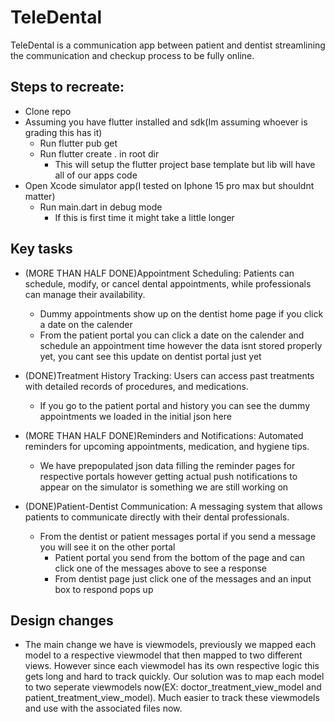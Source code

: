 # TeleDental
TeleDental is a communication app between patient and dentist streamlining the communication and checkup process to be fully online.

## Steps to recreate:

- Clone repo
- Assuming you have flutter installed and sdk(Im assuming whoever is grading this has it)
    - Run flutter pub get
    - Run flutter create . in root dir
        - This will setup the flutter project base template but lib will have all of our apps code
- Open Xcode simulator app(I tested on Iphone 15 pro max but shouldnt matter)
    - Run main.dart in debug mode
        - If this is first time it might take a little longer

## Key tasks

- (MORE THAN HALF DONE)Appointment Scheduling: Patients can schedule, modify, or cancel dental appointments, while professionals can manage their availability.
    - Dummy appointments show up on the dentist home page if you click a date on the calender
    - From the patient portal you can click a date on the calender and schedule an appointment time however the data isnt stored properly yet, you cant see this update on dentist portal just yet

- (DONE)Treatment History Tracking: Users can access past treatments with detailed records of procedures, and medications.
    - If you go to the patient portal and history you can see the dummy appointments we loaded in the initial json here

- (MORE THAN HALF DONE)Reminders and Notifications: Automated reminders for upcoming appointments, medication, and hygiene tips.
    - We have prepopulated json data filling the reminder pages for respective portals however getting actual push notifications to appear on the simulator is something we are still working on

- (DONE)Patient-Dentist Communication: A messaging system that allows patients to communicate directly with their dental professionals. 
    - From the dentist or patient messages portal if you send a message you will see it on the other portal
        - Patient portal you send from the bottom of the page and can click one of the messages above to see a response
        - From dentist page just click one of the messages and an input box to respond pops up

## Design changes

- The main change we have is viewmodels, previously we mapped each model to a respective viewmodel that then mapped to two different views. However since each viewmodel has its own respective logic this gets long and hard to track quickly. Our solution was to map each model to two seperate viewmodels now(EX: doctor_treatment_view_model and patient_treatment_view_model). Much easier to track these viewmodels and use with the associated files now. 
    